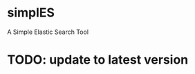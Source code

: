 simplES
====================================

A Simple Elastic Search Tool


# TODO: update to latest version
